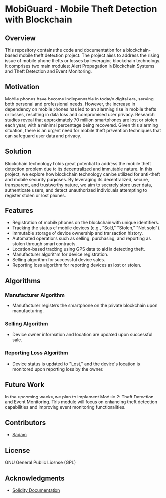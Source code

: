 # MobiGuard - Mobile Theft Detection with Blockchain

## Overview
This repository contains the code and documentation for a blockchain-based mobile theft detection project. The project aims to address the rising issue of mobile phone thefts or losses by leveraging blockchain technology. It comprises two main modules: Alert Propagation in Blockchain Systems and Theft Detection and Event Monitoring.

## Motivation
Mobile phones have become indispensable in today’s digital era, serving both personal and professional needs. However, the increase in dependency on mobile phones has led to an alarming rise in mobile thefts or losses, resulting in data loss and compromised user privacy. Research studies reveal that approximately 70 million smartphones are lost or stolen each year, with a minimal percentage being recovered. Given this alarming situation, there is an urgent need for mobile theft prevention techniques that can safeguard user data and privacy.

## Solution
Blockchain technology holds great potential to address the mobile theft detection problem due to its decentralized and immutable nature. In this project, we explore how blockchain technology can be utilized for anti-theft and mobile security purposes. By leveraging its decentralized, secure, transparent, and trustworthy nature, we aim to securely store user data, authenticate users, and detect unauthorized individuals attempting to register stolen or lost phones.

## Features
- Registration of mobile phones on the blockchain with unique identifiers.
- Tracking the status of mobile devices (e.g., "Sold," "Stolen," "Not sold").
- Immutable storage of device ownership and transaction history.
- Automated operations such as selling, purchasing, and reporting as stolen through smart contracts.
- Location-based tracking using GPS data to aid in detecting theft.
- Manufacturer algorithm for device registration.
- Selling algorithm for successful device sales.
- Reporting loss algorithm for reporting devices as lost or stolen.

## Algorithms
### Manufacturer Algorithm
- Manufacturer registers the smartphone on the private blockchain upon manufacturing.

### Selling Algorithm
- Device owner information and location are updated upon successful sale.

### Reporting Loss Algorithm
- Device status is updated to "Lost," and the device's location is monitored upon reporting loss by the owner.

## Future Work
In the upcoming weeks, we plan to implement Module 2: Theft Detection and Event Monitoring. This module will focus on enhancing theft detection capabilities and improving event monitoring functionalities.

## Contributors
- [Sadam](https://www.github.com/Sadam452)

## License
GNU General Public License (GPL)

## Acknowledgments
- [Solidity Documentation](https://docs.soliditylang.org/en/v0.8.25/)
